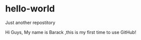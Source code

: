 # hello-world
Just another repostitory

Hi Guys,
My name is Barack ,this is my first time to use GitHub!
